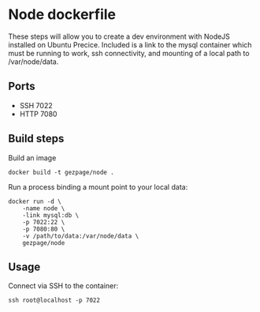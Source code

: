 # Node dockerfile

These steps will allow you to create a dev environment with NodeJS
installed on Ubuntu Precice. Included is a link to the mysql container
which must be running to work, ssh connectivity, and mounting of a local
path to /var/node/data.

## Ports

* SSH  7022
* HTTP 7080

## Build steps

Build an image

    docker build -t gezpage/node .

Run a process binding a mount point to your local data:

    docker run -d \
        -name node \
        -link mysql:db \
        -p 7022:22 \
        -p 7080:80 \
        -v /path/to/data:/var/node/data \
        gezpage/node

## Usage

Connect via SSH to the container:

    ssh root@localhost -p 7022

